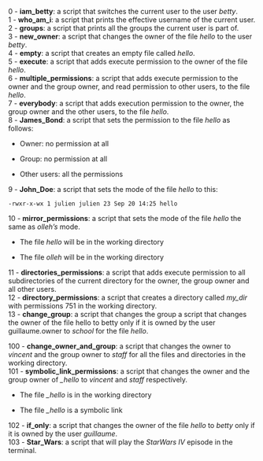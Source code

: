 0 - **iam_betty**: a script that switches the current user to the user *betty*.  
1 - **who_am_i**: a script that prints the effective username of the current user.  
2 - **groups**: a script that prints all the groups the current user is part of.  
3 - **new_owner**: a script that changes the owner of the file *hello* to the user *betty*.  
4 - **empty**: a script that creates an empty file called *hello*.  
5 - **execute**: a script that adds execute permission to the owner of the file *hello*.  
6 - **multiple_permissions**:  a script that adds execute permission to the owner and the group owner, and read permission to other users, to the file *hello*.  
7 - **everybody**: a script that adds execution permission to the owner, the group owner and the other users, to the file *hello*.  
8 - **James_Bond**: a script that sets the permission to the file *hello* as follows:
* Owner: no permission at all  
+ Group: no permission at all  
- Other users: all the permissions  

9 - **John_Doe**: a script that sets the mode of the file *hello* to this:  
```  
-rwxr-x-wx 1 julien julien 23 Sep 20 14:25 hello  
```  

10 - **mirror_permissions**:  a script that sets the mode of the file *hello* the same as *olleh’s* mode.  
* The file *hello* will be in the working directory  
- The file *olleh* will be in the working directory  

11 - **directories_permissions**: a script that adds execute permission to all subdirectories of the current directory for the owner, the group owner and all other users.  
12 - **directory_permissions**: a script that creates a directory called *my_dir* with permissions 751 in the working directory.  
13 - **change_group**: a script that changes the group a script that changes the owner of the file hello to betty only if it is owned by the user guillaume.owner to *school* for the file *hello*.  
  
  
100 - **change_owner_and_group**: a script that changes the owner to *vincent* and the group owner to *staff* for all the files and directories in the working directory.  
101 - **symbolic_link_permissions**: a script that changes the owner and the group owner of *_hello* to *vincent* and *staff* respectively.
* The file *_hello* is in the working directory
+ The file *_hello* is a symbolic link  

102 - **if_only**: a script that changes the owner of the file *hello* to *betty* only if it is owned by the user *guillaume*.  
103 - **Star_Wars**: a script that will play the *StarWars IV* episode in the terminal.
